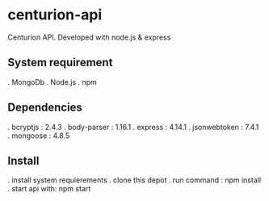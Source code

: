 # centurion-api

Centurion API. Developed with node.js & express

## System requirement

. MongoDb
. Node.js
. npm

## Dependencies

. bcryptjs : 2.4.3
. body-parser : 1.16.1
. express : 4.14.1
. jsonwebtoken : 7.4.1
. mongoose : 4.8.5

## Install

. install system requierements
. clone this depot
. run command : npm install
. start api with: npm start

